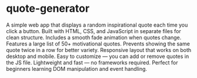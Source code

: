 # quote-generator

A simple web app that displays a random inspirational quote each time you click a button.
Built with HTML, CSS, and JavaScript in separate files for clean structure.
Includes a smooth fade animation when quotes change.
Features a large list of 50+ motivational quotes.
Prevents showing the same quote twice in a row for better variety.
Responsive layout that works on both desktop and mobile.
Easy to customize — you can add or remove quotes in the JS file.
Lightweight and fast — no frameworks required.
Perfect for beginners learning DOM manipulation and event handling.
